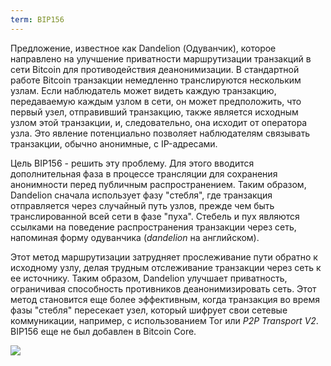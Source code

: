 ```yaml
---
term: BIP156
---
```


Предложение, известное как Dandelion (Одуванчик), которое направлено на улучшение приватности маршрутизации транзакций в сети Bitcoin для противодействия деанонимизации. В стандартной работе Bitcoin транзакции немедленно транслируются нескольким узлам. Если наблюдатель может видеть каждую транзакцию, передаваемую каждым узлом в сети, он может предположить, что первый узел, отправивший транзакцию, также является исходным узлом этой транзакции, и, следовательно, она исходит от оператора узла. Это явление потенциально позволяет наблюдателям связывать транзакции, обычно анонимные, с IP-адресами.

Цель BIP156 - решить эту проблему. Для этого вводится дополнительная фаза в процессе трансляции для сохранения анонимности перед публичным распространением. Таким образом, Dandelion сначала использует фазу "стебля", где транзакция отправляется через случайный путь узлов, прежде чем быть транслированной всей сети в фазе "пуха". Стебель и пух являются ссылками на поведение распространения транзакции через сеть, напоминая форму одуванчика (*dandelion* на английском).

Этот метод маршрутизации затрудняет прослеживание пути обратно к исходному узлу, делая трудным отслеживание транзакции через сеть к ее источнику. Таким образом, Dandelion улучшает приватность, ограничивая способность противников деанонимизировать сеть. Этот метод становится еще более эффективным, когда транзакция во время фазы "стебля" пересекает узел, который шифрует свои сетевые коммуникации, например, с использованием Tor или *P2P Transport V2*. BIP156 еще не был добавлен в Bitcoin Core.

![](../../dictionnaire/assets/36.png)